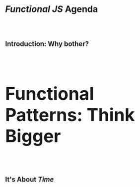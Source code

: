 # <em>Functional JS</em> Agenda
<br><br>

<h2 class="fragment">Introduction: Why bother?</h2><br>
<h2 class="fragment" style="font-size: 56px">Functional Patterns: Think Bigger</h2><br>
<h2 class="fragment">It's About <em>Time</em></h2>
